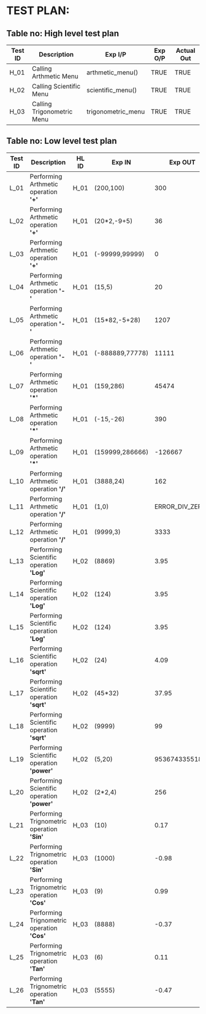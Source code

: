 # TEST PLAN:

## Table no: High level test plan

| **Test ID** | **Description**                                              | **Exp I/P** | **Exp O/P** | **Actual Out** | 
|-------------|--------------------------------------------------------------|-------------|-------------|----------------|
|  H_01       |Calling Arthmetic Menu|arthmetic_menu()|TRUE|TRUE|
|  H_02       |Calling Scientific Menu|scientific_menu()|TRUE|TRUE|
|  H_03       |Calling Trigonometric Menu|trigonometric_menu|TRUE|TRUE|

## Table no: Low level test plan

| **Test ID** | **Description**                                              |HL ID| **Exp IN** | **Exp OUT** | **Actual Out** |**Type Of Test**  |    
|-------------|--------------------------------------------------------------|-----|------------|-------------|------------------|------------------|
|  L_01       |Performing Arthmetic operation **'+'** |H_01|(200,100)|300|300|Requirement based |
|  L_02       |Performing Arthmetic operation **'+'**|H_01|(20*2,-9+5)|36|36|Scenario based|
|  L_03       |Performing Arthmetic operation **'+'**|H_01|(-99999,99999)|0|0|Boundary based|
|  L_04       |Performing Arthmetic operation **'-'** |H_01|(15,5)|20|20|Requirement based |
|  L_05       |Performing Arthmetic operation **'-'**|H_01|(15*82,-5+28)|1207|1207|Scenario based|
|  L_06       |Performing Arthmetic operation **'-'**|H_01|(-888889,77778)|11111|11111|Boundary based|
|  L_07       |Performing Arthmetic operation **'*'** |H_01|(159,286)|45474|45474|Requirement based |
|  L_08       |Performing Arthmetic operation **'*'**|H_01|(-15,-26)|390|390|Scenario based|
|  L_09       |Performing Arthmetic operation **'*'**|H_01|(159999,286666)|-126667|-126667|Boundary based|
|  L_10       |Performing Arthmetic operation **'/'** |H_01|(3888,24)|162|162|Requirement based |
|  L_11       |Performing Arthmetic operation **'/'**|H_01|(1,0)|ERROR_DIV_ZERO|ERROR_DIV_ZERO|Scenario based|
|  L_12       |Performing Arthmetic operation **'/'**|H_01|(9999,3)|3333|3333|Boundary based|
|  L_13       |Performing Scientific operation **'Log'**|H_02|(8869)|3.95|3.95|Requirment based|
|  L_14       |Performing Scientific operation **'Log'**|H_02|(124)|3.95|2.09|Scenario based|
|  L_15       |Performing Scientific operation **'Log'**|H_02|(124)|3.95|2.09|Scenario based|
|  L_16       |Performing Scientific operation **'sqrt'**|H_02|(24)|4.09|4.09|Requirment based|
|  L_17       |Performing Scientific operation **'sqrt'**|H_02|(45*32)|37.95|37.95|Scenario based|
|  L_18       |Performing Scientific operation **'sqrt'**|H_02|(9999)|99|99|Boundary based|
|  L_19       |Performing Scientific operation **'power'**|H_02|(5,20)|95367433551872|95367433551872|Requirment based|
|  L_20       |Performing Scientific operation **'power'**|H_02|(2*2,4)|256|256|Boundary based|
|  L_21       |Performing Trignometric operation **'Sin'**|H_03|(10)|0.17|0.17|Requirment based|
|  L_22       |Performing Trignometric operation **'Sin'**|H_03|(1000)|-0.98|-0.98|Boundary based|
|  L_23       |Performing Trignometric operation **'Cos'**|H_03|(9)|0.99|0.99|Requirment based|
|  L_24       |Performing Trignometric operation **'Cos'**|H_03|(8888)|-0.37|-0.37|Boundary based|
|  L_25       |Performing Trignometric operation **'Tan'**|H_03|(6)|0.11|0.11|Requirment based|
|  L_26       |Performing Trignometric operation **'Tan'**|H_03|(5555)|-0.47|-0.47|Boundary based|




